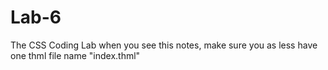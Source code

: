 # Lab-6
The CSS Coding Lab
when you see this notes, make sure you as less have one thml file name "index.thml" 
